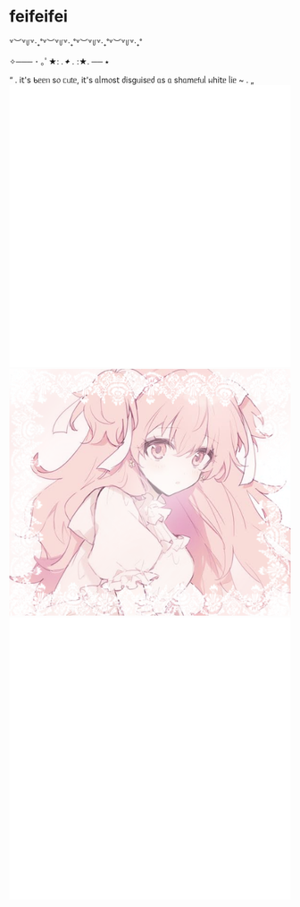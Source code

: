# feifeifei 
꒷︶꒷꒥꒷‧₊˚꒷︶꒷꒥꒷‧₊˚꒷︶꒷꒥꒷‧₊˚꒷︶꒷꒥꒷‧₊˚

✧─── ･ ｡ﾟ★: *.✦ .* :★. ── ٭

“ . і𝗍's ᑲᥱᥱᥒ s᥆ ᥴᥙ𝗍ᥱ, і𝗍's ᥲᥣm᥆s𝗍 ძіsgᥙіsᥱძ ᥲs ᥲ sһᥲmᥱ𝖿ᥙᥣ ᥕһі𝗍ᥱ ᥣіᥱ ~ . „
![image Alt](https://github.com/mmarshmary/hiw-to-do-this/blob/d044e7d68e3833720f8123e3d4875dba1c3fac2a/Untitled76_20250217175718.png) 
![Image Alt](https://github.com/mmarshmary/hiw-to-do-this/blob/2afa26909ebc602eefc060673d68316bda4b074b/Untitled75_20250217174310.png) 
![image Alt](https://github.com/mmarshmary/hiw-to-do-this/blob/d044e7d68e3833720f8123e3d4875dba1c3fac2a/Untitled76_20250217175718.png) 

